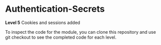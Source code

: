 # Authentication-Secrets


**Level 5**
Cookies and sessions added

To inspect the code for the module, you can clone this repository and use git checkout to see the completed code for each level.

